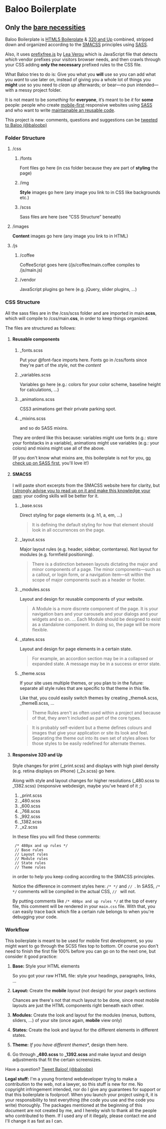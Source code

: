 # Baloo Boilerplate
## Only the [bare necessities](http://www.youtube.com/watch?v=TcglnY_xGfc)

Baloo Boilerplate is [HTML5 Boilerplate](http://html5boilerplate.com/) & [320 and Up](http://stuffandnonsense.co.uk/projects/320andup/) combined, stripped down and organized according to the [SMACSS](http://smacss.com/) principles using [SASS](http://sass-lang.com/).

Also, it uses [prefixfree.js](http://leaverou.github.com/prefixfree/) by [Lea Verou](https://twitter.com/LeaVerou) which is JavaScript file that detects *which* vendor prefixes your visitors browser needs, and then crawls through your CSS adding **only the necessary** prefixed rules to the CSS file.

What Baloo tries to do is: Give you what you **will** use so you can add what you *want* to use later on, instead of giving you a whole lot of things you **might** use so you need to *clean up* afterwards; or bear—no pun intended—with a messy project folder.

It is not meant to be *something* for **everyone**, it’s meant to be *it* for **some** people: people who create [mobile-first](http://www.abookapart.com/products/mobile-first) responsive websites using [SASS](http://sass-lang.com/) and who want to write [maintainable an reusable code](http://smacss.com/).

This project is new: comments, questions and suggestions can be [tweeted to Baloo (@baloobp)](https://twitter.com/baloobp)



### Folder Structure

1. /css
	1. /fonts

		Font files go here (in css folder because they are part of **styling** the page)

	2. /img

		**Style** images go here (any image you link to in CSS like backgrounds etc.)

	3. /scss

		Sass files are here (see “CSS Structure” beneath)

2. /images

	**Content** images go here (any image you link to in HTML)

3. /js
	1. /coffee

		CoffeeScript goes here (/js/coffee/main.coffee compiles to /js/main.js)

	2. /vendor

		JavaScript plugins go here (e.g. jQuery, slider plugins, &hellip;)



### CSS Structure

All the sass files are in the /css/scss folder and are imported in main.**scss**, which will compile to /css/main.**css**, in order to keep things organized.

The files are structured as follows:

1. #### Reusable components

	1. _fonts.scss
		
		Put your @font-face imports here. Fonts go in /css/fonts since they're part of the *style*, not the *content*

	2. _variables.scss

		Variables go here (e.g.: colors for your color scheme, baseline height for calculations, &hellip;)

	3. _animations.scss

		CSS3 animations get their private parking spot.

	4. _mixins.scss

		and so do SASS mixins.

	They are orderd like this because: variables might use fonts (e.g.: store your fontstacks in a variable), animations might use variables (e.g.: your colors) and mixins might use all of the above.

	(If you don't know what mixins are, this boilerplate is not for you, [go check up on SASS first](http://sass-lang.com/), you'll love it!)



2. #### SMACSS

	I will paste short excerpts from the SMACSS website here for clarity, but [I strongly advise you to read up on it and make this knowledge your own](http://smacss.com/): your coding skills will be better for it.

	1. _base.scss

		Direct styling for page elements (e.g. h1, a, em, &hellip;)

		> It is defining the default styling for how that element should look in all occurrences on the page.

	2. _layout.scss

		Major layout rules (e.g. header, sidebar, contentarea). Not layout for modules (e.g. formfield positioning).

		> There is a distinction between layouts dictating the major and minor components of a page. The minor components—such as a callout, or login form, or a navigation item—sit within the scope of major components such as a header or footer.

	3. _modules.scss

		Layout and design for reusable components of your website.

		> A Module is a more discrete component of the page. It is your navigation bars and your carousels and your dialogs and your widgets and so on. &hellip; Each Module should be designed to exist as a standalone component. In doing so, the page will be more flexible.

	4. _states.scss

		Layout and design for page elements in a certain state.

		> For example, an accordion section may be in a collapsed or expanded state. A message may be in a success or error state.

	5. _theme.scss

		If your site uses multiple themes, or you plan to in the future: separate all style rules that are specific to that theme in this file.

		Like that, you could easily switch themes by creating _themeA.scss, _themeB.scss, &hellip;

		> Theme Rules aren't as often used within a project and because of that, they aren't included as part of the core types.

		> It is probably self-evident but a theme defines colours and images that give your application or site its look and feel. Separating the theme out into its own set of styles allows for those styles to be easily redefined for alternate themes.



3. #### Responsive 320 and Up

	Style changes for print (_print.scss) and displays with high pixel density (e.g. retina displays on iPhone) (_2x.scss) go here.

	Along with style and layout changes for higher resolutions (_480.scss to _1382.scss) (responsive webdesign, maybe you've heard of it ;)

	1. _print.scss
	2. _480.scss
	3. _600.scss
	4. _768.scss
	5. _992.scss
	6. _1382.scss
	7. _x2.scss

	In these files you will find these comments:
	
		/* 480px and up rules */
		// Base rules
		// Layout rules
		// Module rules
		// State rules
		// Theme rules
	
	in order to help you keep coding according to the SMACSS principles.

	Notice the difference in comment styles here: `/* */` and `// `. In SASS, `/* */` comments will be compiled in the actual CSS, `// ` will not.

	By putting comments like `/* 480px and up rules */` at the top of every file, this comment will be rendered in your `main.css` file. With that, you can easily trace back which file a certain rule belongs to when you're debugging your code.



### Workflow

This boilerplate is meant to be used for mobile first development, so you might want to go through the SCSS files top to bottom. Of course you don't need to finish the first file 100% before you can go on to the next one, but consider it good practice:

1. **Base:** Style your HTML elements

	So you got your raw HTML file: style your headings, paragraphs, links, &hellip;

2. **Layout:** Create the **mobile** *layout* (not design) for your page’s sections

	Chances are there's not that much layout to be done, since most mobile layouts are just the HTML components right beneath each other.

3. **Modules:** Create the look and layout for the modules (menus, buttons, sliders, &hellip;) of your site (once again, **mobile** view only)

4. **States:** Create the look and layout for the different elements in different states.

5. **Theme:** *If you have different themes**, design them here.

6. Go through **_480.scss** to **_1392.scss** and make layout and design adjustments that fit the certain screensizes.



Have a question? [Tweet Baloo! (@baloobp)](https://twitter.com/baloobp)

**Legal stuff:** I'm a young frontend webdeveloper trying to make a contribution to the web, not a lawyer, so this stuff is new for me. No copyright infringement intended, nor do I give any guarantees for support or that this boilerplate is foolproof. When you launch your project using it, it is your responsibility to test everything (the code you use and the code you write) thoroughly. The packages mentioned at the beginning of this document are not created by me, and I hereby wish to thank all the people who contributed to them. If I used any of it illegaly, please contact me and I'll change it as fast as I can.
